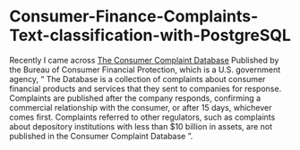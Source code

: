 # Consumer-Finance-Complaints-Text-classification-with-PostgreSQL

Recently I came across [The Consumer Complaint Database](https://catalog.data.gov/dataset/consumer-complaint-database) Published by the Bureau of Consumer Financial Protection, which is a U.S. government agency, “ The Database is a collection of complaints about consumer financial products and services that they sent to companies for response. Complaints are published after the company responds, confirming a commercial relationship with the consumer, or after 15 days, whichever comes first. Complaints referred to other regulators, such as complaints about depository institutions with less than $10 billion in assets, are not published in the Consumer Complaint Database ”.


